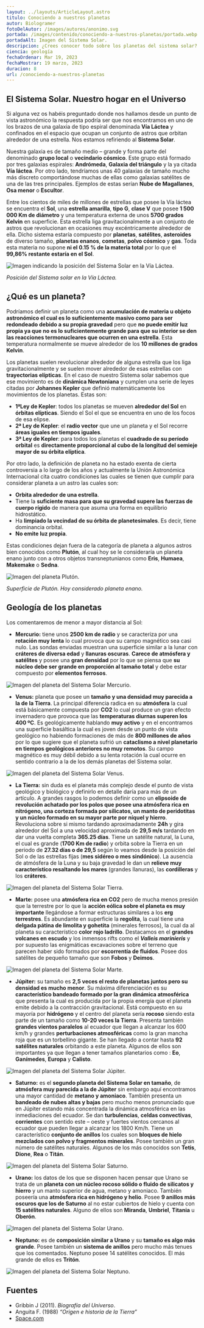 ```yaml
---
layout: ../layouts/ArticleLayout.astro
titulo: Conociendo a nuestros planetas
autor: Biologramer
fotoDelAutor: /images/autores/anonimo.svg
portada: /images/contenido/conociendo-a-nuestros-planetas/portada.webp
portadaAlt: Imagen del Sistema Solar.
descripcion: ¿Crees conocer todo sobre los planetas del sistema solar? Aprende todo sobre ellos en este artículo.
ciencia: geología
fechaOrdenar: Mar 19, 2023
fechaMostrar: 19 marzo, 2023
duracion: 8
url: /conociendo-a-nuestros-planetas
---
```


## El Sistema Solar. Nuestro hogar en el Universo

Si alguna vez os habéis preguntado donde nos hallamos desde un punto de vista astronómico la respuesta podría ser que nos encontramos en uno de los brazos de una galaxia de tipo espiral denominada **Vía Láctea** y confinados en el espacio que ocupan un conjunto de astros que orbitan alrededor de una estrella. Nos estamos refiriendo al **Sistema Solar**.

Nuestra galaxia es de tamaño medio – grande  y forma parte del denominado **grupo local** o **vecindario cósmico**. Este grupo está formado por tres galaxias espirales: **Andrómeda**, **Galaxia del triángulo** y la ya citada **Vía láctea**. Por otro lado, tendríamos unas 40 galaxias de tamaño mucho más discreto comportándose muchas de ellas como galaxias satélites de una de las tres principales. Ejemplos de estas serían **Nube de Magallanes**, **Osa menor** o **Escultor**.

Entre los cientos de miles de millones de estrellas que posee la Vía láctea se encuentra el **Sol**, una **estrella amarilla**, **tipo G**, **clase V** que posee **1 500 000 Km de diámetro** y una temperatura externa de unos **5700 grados Kelvin** en superficie. Esta estrella liga gravitacionalmente a un conjunto de astros que revolucionan en ocasiones muy excéntricamente alrededor de ella. Dicho sistema estaría compuesto por **planetas**, **satélites**, **asteroides** de diverso tamaño, **planetas enanos**, **cometas**, **polvo cósmico** y **gas**. Toda esta materia no supone **ni el 0.15 % de la materia total** por lo que el **99,86% restante estaría en el Sol**.

![Imagen indicando la posición del Sistema Solar en la Vía Láctea.](/images/contenido/conociendo-a-nuestros-planetas/sistema-solar-ubicacion.webp)

*Posición del Sistema solar en la Vía Láctea.*

## ¿Qué es un planeta?

Podríamos definir un planeta como una **acumulación de materia u objeto astronómico el cual es lo suficientemente masivo como para ser redondeado debido a su propia gravedad** pero que **no puede emitir luz propia ya que no es lo suficientemente grande para que su interior se den las reacciones termonucleares que ocurren en una estrella**. Esta temperatura normalmente se mueve alrededor de los **10 millones de grados Kelvin**.

Los planetas suelen revolucionar alrededor de alguna estrella que los liga gravitacionalmente y se suelen mover alrededor de esas estrellas con **trayectorias elípticas**. En el caso de nuestro Sistema solar sabemos que ese movimiento es de **dinámica Newtoniana** y cumplen una serie de leyes citadas por **Johannes Kepler** que definió matemáticamente los movimientos de los planetas. Estas son:

- **1ªLey de Kepler**: todos los planetas se mueven **alrededor del Sol** en **órbitas elípticas**. Siendo el Sol el que se encuentra en uno de los focos de esa elipse.
- **2ª Ley de Kepler**: el **radio vector** que une un planeta y el Sol recorre **áreas iguales en tiempos iguales**.
- **3ª Ley de Kepler**: para todos los planetas el **cuadrado de su período orbital** es **directamente proporcional al cubo de la longitud del semieje mayor de su órbita elíptica**.

Por otro lado, la definición de planeta no ha estado exenta de cierta controversia a lo largo de los años y actualmente la Unión Astronómica Internacional cita cuatro condiciones las cuales se tienen que cumplir para considerar planeta a un astro las cuales son:

- **Orbita alrededor de una estrella**.
- Tiene la **suficiente masa para que su gravedad supere las fuerzas de cuerpo rígido** de manera que asuma una forma en equilibrio hidrostático.
- Ha **limpiado la vecindad de su órbita de planetesimales**. Es decir, tiene dominancia orbital.
- **No emite luz propia**.

Estas condiciones dejan fuera de la categoría de planeta a algunos astros bien conocidos como **Plutón**, al cual hoy se le consideraría un planeta enano junto con a otros objetos transneptunianos como **Eris**, **Humaea**, **Makemake** o **Sedna**.

![Imagen del planeta Plutón.](/images/contenido/conociendo-a-nuestros-planetas/pluton.webp)

*Superficie de Plutón. Hoy considerado planeta enano.*

## Geología de los planetas

Los comentaremos de menor a mayor distancia al Sol:

- **Mercurio:** tiene unos **2500 km de radio** y se caracteriza por una **rotación muy lenta** lo cual provoca que su campo magnético sea casi nulo. Las sondas enviadas muestran una superficie similar a la lunar con **cráteres de diversa edad** y **llanuras oscuras**. **Carece de atmósfera y satélites** y posee una **gran densidad** por lo que se piensa que **su núcleo debe ser grande en proporción al tamaño total** y debe estar compuesto por **elementos ferrosos**.

![Imagen del planeta del Sistema Solar Mercurio.](/images/contenido/conociendo-a-nuestros-planetas/mercurio.webp)

- **Venus:** planeta que posee un **tamaño y una densidad muy parecida a la de la Tierra**. La principal diferencia radica en su **atmósfera** la cual está básicamente compuesta por **CO2** lo cual produce un gran efecto invernadero que provoca que las **temperaturas diurnas superen los 400 ºC**. Es geológicamente hablando **muy activo** y en el encontramos una superficie basáltica la cual es joven desde un punto de vista geológico no habiendo formaciones de más de **800 millones de años** por lo que sugiere que el planeta sufrió un **cataclismo a nivel planetario en tiempos geológicos anteriores no muy remotos**. Su campo magnético es muy débil debido a su lenta rotación  la cual ocurre en sentido contrario a la de los demás planetas del Sistema solar.

![Imagen del planeta del Sistema Solar Venus.](/images/contenido/conociendo-a-nuestros-planetas/venus.webp)

- **La Tierra:** sin duda es el planeta más complejo desde el punto de vista geológico y biológico y definirlo en detalle daría para más de un artículo. A grandes rasgos lo podemos definir como un **elipsoide de revolución achatado por los polos que posee una atmósfera rica en nitrógeno, una corteza formada por silicatos, un manto de peridotitas y un núcleo formado en su mayor parte por níquel y hierro**. Revoluciona sobre si mismo tardando aproximadamente **24h** y gira alrededor del Sol a una velocidad aproximada de **29,5 m/s** tardando en dar una vuelta completa **365.25 días**. Tiene un satélite natural, la Luna, el cual es grande (**1700 Km de radio**) y orbita sobre la Tierra en un periodo de **27.32 días o de 29,5** según lo veamos desde la posición del Sol o de las estrellas fijas (**mes sidéreo o mes sindónico**). La ausencia de atmósfera de la Luna y su baja gravedad le dan un **relieve muy característico resaltando los mares** (grandes llanuras), las **cordilleras** y los **cráteres**.

![Imagen del planeta del Sistema Solar Tierra.](/images/contenido/conociendo-a-nuestros-planetas/tierra.webp)

- **Marte:** posee una **atmósfera rica en CO2** pero de mucha menos presión que la terrestre por lo que la **acción eólica sobre el planeta es muy importante** llegándose a formar estructuras similares a los **erg terrestres**. Es abundante en superficie la **regolita**, la cual tiene una **delgada pátina de limolita y gohetita** (minerales ferrosos), la cual da al planeta su característico **color rojo ladrillo**. Destacamos en el **grandes volcanes en escudo** y los inmensos rifts como el ***Valleis marinieris*** y por supuesto las enigmáticas excavaciones sobre el terreno que parecen haber sido formados por **escorrentía de fluidos**. Posee dos satélites de pequeño tamaño que son **Fobos** y **Deimos**.

![Imagen del planeta del Sistema Solar Marte.](/images/contenido/conociendo-a-nuestros-planetas/marte.webp)

- **Júpiter:** su tamaño es **2,5 veces el resto de planetas juntos pero su densidad es mucho menor**. Su máxima diferenciación es su **característico bandeado formado por la gran dinámica atmosférica** que presenta la cual es producida por la propia energía que el planeta emite debido a la contracción gravitacional. Está compuesto en su mayoría por **hidrógeno** y el centro del planeta sería **rocoso** siendo esta parte de un tamaño como **10-20 veces la Tierra**. Presenta también **grandes vientos paralelos** al ecuador que llegan a alcanzar los 600 km/h y grandes **perturbaciones atmosféricas** como la gran mancha roja que es un torbellino gigante. Se han llegado a contar hasta **92 satélites naturales** orbitando a este planeta. Algunos de ellos son importantes ya que llegan a tener tamaños planetarios como : **Eo**, **Ganímedes**, **Europa** y **Calisto**.

![Imagen del planeta del Sistema Solar Júpiter.](/images/contenido/conociendo-a-nuestros-planetas/jupiter.webp)

- **Saturno:** es el **segundo planeta del Sistema Solar en tamaño**, de **atmósfera muy parecida a la de Júpiter** sin embargo aquí encontramos una mayor cantidad de **metano y amoniaco**. También presenta un **bandeado de nubes altas y bajas** pero mucho menos pronunciado que en Júpiter estando más concentrada la dinámica atmosférica en las inmediaciones del ecuador. Se dan **turbulencias**, **celdas convectivas**, **corrientes** con sentido este – oeste y fuertes vientos cercanos al ecuador que pueden llegar a alcanzar los 1800 Km/h. Tiene un característico **conjunto de anillos** los cuales son **bloques de hielo mezclados con polvo y fragmentos minerales**. Posee también un gran número de satélites naturales. Algunos de los más conocidos son **Tetis**, **Dione**, **Rea** o **Titán**.

![Imagen del planeta del Sistema Solar Saturno.](/images/contenido/conociendo-a-nuestros-planetas/saturno.webp)

- **Urano:** los datos de los que se disponen hacen pensar que Urano se trata de un **planeta con un núcleo rocoso sólido o fluido de silicatos y hierro** y un manto superior de agua, metano y amoniaco. También poseería una **atmósfera rica en hidrógeno y helio**. Posee **9 anillos más oscuros que los de Saturno** al no estar cubiertos de hielo y cuenta con **15 satélites naturales**. Alguno de ellos son **Miranda**, **Umbriel**, **Titania** u **Oberón**.

![Imagen del planeta del Sistema Solar Urano.](/images/contenido/conociendo-a-nuestros-planetas/urano.webp)

- **Neptuno:** es de **composición similar a Urano** y su **tamaño es algo más grande**. Posee también un **sistema de anillos** pero mucho más tenues que los comentados. Neptuno posee 14 satélites conocidos. El más grande de ellos es **Tritón**.

![Imagen del planeta del Sistema Solar Neptuno.](/images/contenido/conociendo-a-nuestros-planetas/neptuno.webp)

## Fuentes

- Gribbin J (2011). *Biografía del Universo*.
- Anguita F. (1988) *“Origen e historia de la Tierra”*
- [Space.com](Space.com)